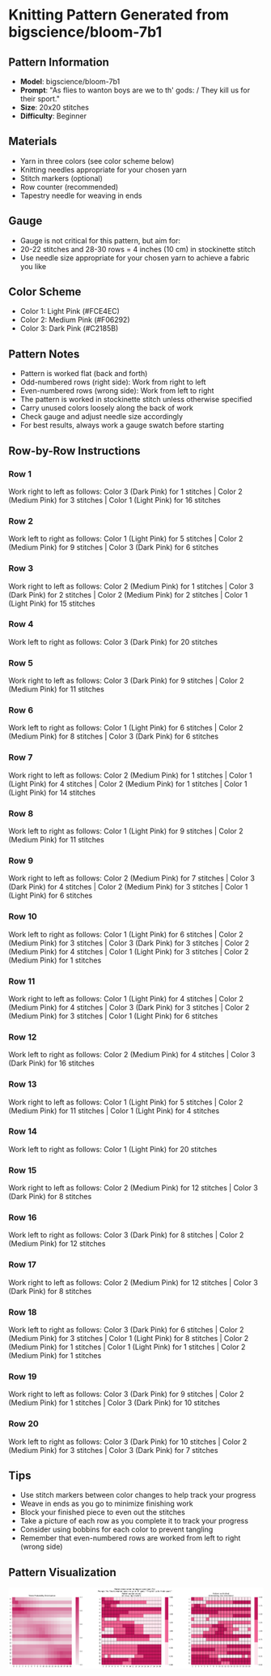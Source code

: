# Knitting Pattern Generated from bigscience/bloom-7b1

## Pattern Information
- **Model**: bigscience/bloom-7b1
- **Prompt**: "As flies to wanton boys are we to th' gods: / They kill us for their sport."
- **Size**: 20x20 stitches
- **Difficulty**: Beginner

## Materials
- Yarn in three colors (see color scheme below)
- Knitting needles appropriate for your chosen yarn
- Stitch markers (optional)
- Row counter (recommended)
- Tapestry needle for weaving in ends

## Gauge
- Gauge is not critical for this pattern, but aim for:
- 20-22 stitches and 28-30 rows = 4 inches (10 cm) in stockinette stitch
- Use needle size appropriate for your chosen yarn to achieve a fabric you like

## Color Scheme
- Color 1: Light Pink (#FCE4EC)
- Color 2: Medium Pink (#F06292)
- Color 3: Dark Pink (#C2185B)

## Pattern Notes
- Pattern is worked flat (back and forth)
- Odd-numbered rows (right side): Work from right to left
- Even-numbered rows (wrong side): Work from left to right
- The pattern is worked in stockinette stitch unless otherwise specified
- Carry unused colors loosely along the back of work
- Check gauge and adjust needle size accordingly
- For best results, always work a gauge swatch before starting

## Row-by-Row Instructions

### Row 1
Work right to left as follows: Color 3 (Dark Pink) for 1 stitches | Color 2 (Medium Pink) for 3 stitches | Color 1 (Light Pink) for 16 stitches

### Row 2
Work left to right as follows: Color 1 (Light Pink) for 5 stitches | Color 2 (Medium Pink) for 9 stitches | Color 3 (Dark Pink) for 6 stitches

### Row 3
Work right to left as follows: Color 2 (Medium Pink) for 1 stitches | Color 3 (Dark Pink) for 2 stitches | Color 2 (Medium Pink) for 2 stitches | Color 1 (Light Pink) for 15 stitches

### Row 4
Work left to right as follows: Color 3 (Dark Pink) for 20 stitches

### Row 5
Work right to left as follows: Color 3 (Dark Pink) for 9 stitches | Color 2 (Medium Pink) for 11 stitches

### Row 6
Work left to right as follows: Color 1 (Light Pink) for 6 stitches | Color 2 (Medium Pink) for 8 stitches | Color 3 (Dark Pink) for 6 stitches

### Row 7
Work right to left as follows: Color 2 (Medium Pink) for 1 stitches | Color 1 (Light Pink) for 4 stitches | Color 2 (Medium Pink) for 1 stitches | Color 1 (Light Pink) for 14 stitches

### Row 8
Work left to right as follows: Color 1 (Light Pink) for 9 stitches | Color 2 (Medium Pink) for 11 stitches

### Row 9
Work right to left as follows: Color 2 (Medium Pink) for 7 stitches | Color 3 (Dark Pink) for 4 stitches | Color 2 (Medium Pink) for 3 stitches | Color 1 (Light Pink) for 6 stitches

### Row 10
Work left to right as follows: Color 1 (Light Pink) for 6 stitches | Color 2 (Medium Pink) for 3 stitches | Color 3 (Dark Pink) for 3 stitches | Color 2 (Medium Pink) for 4 stitches | Color 1 (Light Pink) for 3 stitches | Color 2 (Medium Pink) for 1 stitches

### Row 11
Work right to left as follows: Color 1 (Light Pink) for 4 stitches | Color 2 (Medium Pink) for 4 stitches | Color 3 (Dark Pink) for 3 stitches | Color 2 (Medium Pink) for 3 stitches | Color 1 (Light Pink) for 6 stitches

### Row 12
Work left to right as follows: Color 2 (Medium Pink) for 4 stitches | Color 3 (Dark Pink) for 16 stitches

### Row 13
Work right to left as follows: Color 1 (Light Pink) for 5 stitches | Color 2 (Medium Pink) for 11 stitches | Color 1 (Light Pink) for 4 stitches

### Row 14
Work left to right as follows: Color 1 (Light Pink) for 20 stitches

### Row 15
Work right to left as follows: Color 2 (Medium Pink) for 12 stitches | Color 3 (Dark Pink) for 8 stitches

### Row 16
Work left to right as follows: Color 3 (Dark Pink) for 8 stitches | Color 2 (Medium Pink) for 12 stitches

### Row 17
Work right to left as follows: Color 2 (Medium Pink) for 12 stitches | Color 3 (Dark Pink) for 8 stitches

### Row 18
Work left to right as follows: Color 3 (Dark Pink) for 6 stitches | Color 2 (Medium Pink) for 3 stitches | Color 1 (Light Pink) for 8 stitches | Color 2 (Medium Pink) for 1 stitches | Color 1 (Light Pink) for 1 stitches | Color 2 (Medium Pink) for 1 stitches

### Row 19
Work right to left as follows: Color 3 (Dark Pink) for 9 stitches | Color 2 (Medium Pink) for 1 stitches | Color 3 (Dark Pink) for 10 stitches

### Row 20
Work left to right as follows: Color 3 (Dark Pink) for 10 stitches | Color 2 (Medium Pink) for 3 stitches | Color 3 (Dark Pink) for 7 stitches

## Tips
- Use stitch markers between color changes to help track your progress
- Weave in ends as you go to minimize finishing work
- Block your finished piece to even out the stitches
- Take a picture of each row as you complete it to track your progress
- Consider using bobbins for each color to prevent tangling
- Remember that even-numbered rows are worked from left to right (wrong side)

## Pattern Visualization
![Pattern Visualization](pattern_bloom_7b1_As_flies_to_wanton_b.png)